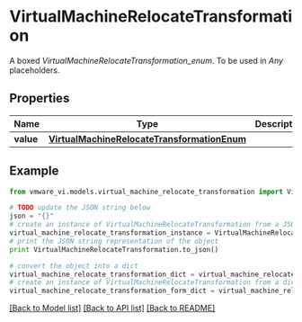 # VirtualMachineRelocateTransformation

A boxed *VirtualMachineRelocateTransformation_enum*. To be used in *Any* placeholders. 

## Properties
Name | Type | Description | Notes
------------ | ------------- | ------------- | -------------
**value** | [**VirtualMachineRelocateTransformationEnum**](VirtualMachineRelocateTransformationEnum.md) |  | 

## Example

```python
from vmware_vi.models.virtual_machine_relocate_transformation import VirtualMachineRelocateTransformation

# TODO update the JSON string below
json = "{}"
# create an instance of VirtualMachineRelocateTransformation from a JSON string
virtual_machine_relocate_transformation_instance = VirtualMachineRelocateTransformation.from_json(json)
# print the JSON string representation of the object
print VirtualMachineRelocateTransformation.to_json()

# convert the object into a dict
virtual_machine_relocate_transformation_dict = virtual_machine_relocate_transformation_instance.to_dict()
# create an instance of VirtualMachineRelocateTransformation from a dict
virtual_machine_relocate_transformation_form_dict = virtual_machine_relocate_transformation.from_dict(virtual_machine_relocate_transformation_dict)
```
[[Back to Model list]](../README.md#documentation-for-models) [[Back to API list]](../README.md#documentation-for-api-endpoints) [[Back to README]](../README.md)


